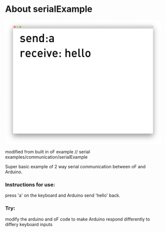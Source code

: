# About serialExample

![Screenshot of serialExample](serialExample01.png)

modified from built in oF example // serial examples/communication/serialExample 

Super basic example of 2 way serial communication between oF and Arduino.

### Instructions for use:

press 'a' on the keyboard and Arduino send 'hello' back.


### Try:

modify the arduino and oF code to make Arduino respond differently to differy keyboard inputs
